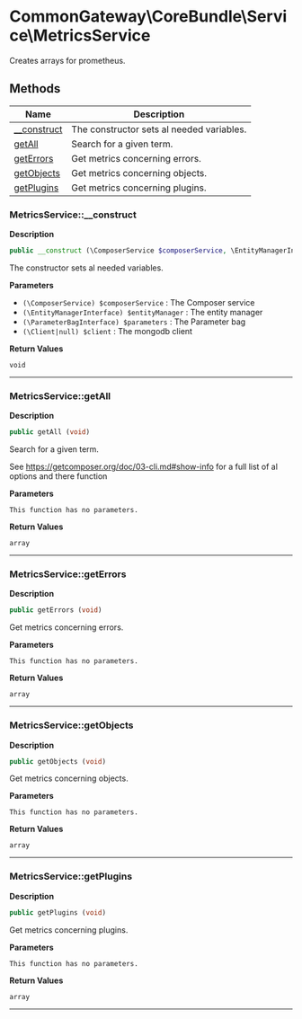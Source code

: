 # CommonGateway\CoreBundle\Service\MetricsService  

Creates arrays for prometheus.





## Methods

| Name | Description |
|------|-------------|
|[__construct](#metricsservice__construct)|The constructor sets al needed variables.|
|[getAll](#metricsservicegetall)|Search for a given term.|
|[getErrors](#metricsservicegeterrors)|Get metrics concerning errors.|
|[getObjects](#metricsservicegetobjects)|Get metrics concerning objects.|
|[getPlugins](#metricsservicegetplugins)|Get metrics concerning plugins.|




### MetricsService::__construct  

**Description**

```php
public __construct (\ComposerService $composerService, \EntityManagerInterface $entityManager, \ParameterBagInterface $parameters, \Client|null $client)
```

The constructor sets al needed variables. 

 

**Parameters**

* `(\ComposerService) $composerService`
: The Composer service  
* `(\EntityManagerInterface) $entityManager`
: The entity manager  
* `(\ParameterBagInterface) $parameters`
: The Parameter bag  
* `(\Client|null) $client`
: The mongodb client  

**Return Values**

`void`


<hr />


### MetricsService::getAll  

**Description**

```php
public getAll (void)
```

Search for a given term. 

See https://getcomposer.org/doc/03-cli.md#show-info for a full list of al options and there function 

**Parameters**

`This function has no parameters.`

**Return Values**

`array`




<hr />


### MetricsService::getErrors  

**Description**

```php
public getErrors (void)
```

Get metrics concerning errors. 

 

**Parameters**

`This function has no parameters.`

**Return Values**

`array`




<hr />


### MetricsService::getObjects  

**Description**

```php
public getObjects (void)
```

Get metrics concerning objects. 

 

**Parameters**

`This function has no parameters.`

**Return Values**

`array`




<hr />


### MetricsService::getPlugins  

**Description**

```php
public getPlugins (void)
```

Get metrics concerning plugins. 

 

**Parameters**

`This function has no parameters.`

**Return Values**

`array`




<hr />

